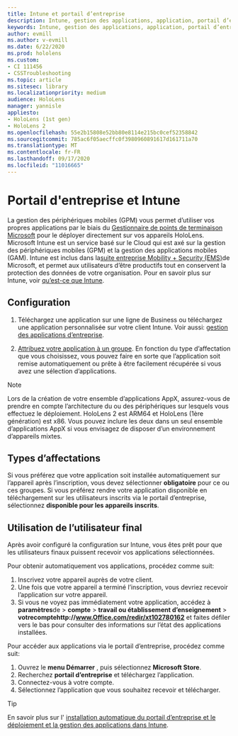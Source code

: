 ```yaml
---
title: Intune et portail d’entreprise
description: Intune, gestion des applications, application, portail d’entreprise, portail
keywords: Intune, gestion des applications, application, portail d’entreprise, portail, hololens
author: evmill
ms.author: v-evmill
ms.date: 6/22/2020
ms.prod: hololens
ms.custom:
- CI 111456
- CSSTroubleshooting
ms.topic: article
ms.sitesec: library
ms.localizationpriority: medium
audience: HoloLens
manager: yannisle
appliesto:
- HoloLens (1st gen)
- HoloLens 2
ms.openlocfilehash: 55e2b15808e52bb80e8114e215bc0cef52358842
ms.sourcegitcommit: 785ac6f05aecffc0f3980960891617d161711a70
ms.translationtype: MT
ms.contentlocale: fr-FR
ms.lasthandoff: 09/17/2020
ms.locfileid: "11016665"
---
```

# Portail d'entreprise et Intune

La gestion des périphériques mobiles (GPM) vous permet d’utiliser vos propres applications par le biais du [Gestionnaire de points de terminaison Microsoft](https://docs.microsoft.com/intune/windows-holographic-for-business) pour le déployer directement sur vos appareils HoloLens. Microsoft Intune est un service basé sur le Cloud qui est axé sur la gestion des périphériques mobiles (GPM) et la gestion des applications mobiles (GAM). Intune est inclus dans la[suite entreprise Mobility + Security (EMS)](https://www.microsoft.com/microsoft-365/enterprise-mobility-security)de Microsoft, et permet aux utilisateurs d’être productifs tout en conservent la protection des données de votre organisation. Pour en savoir plus sur Intune, voir [qu’est-ce que Intune](https://docs.microsoft.com/mem/intune/fundamentals/what-is-intune).

## Configuration

1. Téléchargez une application sur une ligne de Business ou téléchargez une application personnalisée sur votre client Intune. Voir aussi: [gestion des applications d’entreprise](https://docs.microsoft.com/windows/client-management/mdm/enterprise-app-management).

2. [Attribuez votre application à un groupe](https://docs.microsoft.com/mem/intune/apps/apps-deploy). En fonction du type d’affectation que vous choisissez, vous pouvez faire en sorte que l’application soit remise automatiquement ou prête à être facilement récupérée si vous avez une sélection d’applications. 

> [!NOTE] 
> Lors de la création de votre ensemble d’applications AppX, assurez-vous de prendre en compte l’architecture du ou des périphériques sur lesquels vous effectuez le déploiement. HoloLens 2 est ARM64 et HoloLens (1ère génération) est x86. Vous pouvez inclure les deux dans un seul ensemble d’applications AppX si vous envisagez de disposer d’un environnement d’appareils mixtes.

## Types d’affectations

Si vous préférez que votre application soit installée automatiquement sur l’appareil après l’inscription, vous devez sélectionner **obligatoire** pour ce ou ces groupes.
Si vous préférez rendre votre application disponible en téléchargement sur les utilisateurs inscrits via le portail d’entreprise, sélectionnez **disponible pour les appareils inscrits**.


## Utilisation de l’utilisateur final

Après avoir configuré la configuration sur Intune, vous êtes prêt pour que les utilisateurs finaux puissent recevoir vos applications sélectionnées.

Pour obtenir automatiquement vos applications, procédez comme suit:
1. Inscrivez votre appareil auprès de votre client. 
2. Une fois que votre appareil a terminé l’inscription, vous devriez recevoir l’application sur votre appareil. 
3. Si vous ne voyez pas immédiatement votre application, accédez à **paramètres**de  >  **compte**  >  **travail ou établissement d’enseignement**  >  **votrecomptehttp://www.Office.com/redir/xt102780162** et faites défiler vers le bas pour consulter des informations sur l’état des applications installées.

Pour accéder aux applications via le portail d’entreprise, procédez comme suit:
1. Ouvrez le **menu Démarrer** , puis sélectionnez **Microsoft Store**. 
2. Recherchez **portail d’entreprise** et téléchargez l’application.
3. Connectez-vous à votre compte.
4. Sélectionnez l’application que vous souhaitez recevoir et télécharger.

> [!Tip]
> En savoir plus sur l' [installation automatique du portail d’entreprise et le](https://docs.microsoft.com/mem/intune/apps/company-portal-app) [déploiement et la gestion des applications dans Intune](https://docs.microsoft.com/mem/intune/fundamentals/windows-holographic-for-business#deploy-and-manage-apps).
